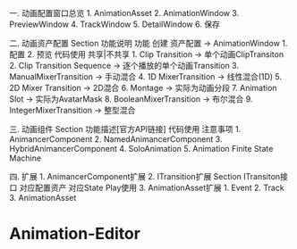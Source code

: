 一. 动画配置窗口总览
    1. AnimationAsset
    2. AnimationWindow
    3. PreviewWindow
    4. TrackWindow
    5. DetailWindow
    6. 保存

二. 动画资产配置
    Section
        功能说明
            功能
            创建
        资产配置 -> AnimationWindow
            1. 配置
            2. 预览
        代码使用
            共享|不共享
    1. Clip Transition -> 单个动画ClipTransiton
    2. Clip Transition Sequence -> 逐个播放的单个动画Transition
    3. ManualMixerTransition -> 手动混合
    4. 1D MixerTransition -> 线性混合(1D)
    5. 2D Mixer Transition -> 2D混合
    6. Montage -> 实际为动画分段
    7. Animation Slot -> 实际为AvatarMask
    8. BooleanMixerTransition -> 布尔混合
    9. IntegerMixerTransition -> 整型混合

三. 动画组件
    Section
        功能描述[官方API链接]
        代码使用
        注意事项
    1. AnimancerComponent
    2. NamedAnimancerComponent
    3. HybridAnimancerComponent
    4. SoloAnimation
    5. Animation Finite State Machine

四. 扩展
    1. AnimancerComponent扩展
    2. ITransition扩展
        Section
            ITransiton接口
            对应配置资产
            对应State
            Play使用
    3. AnimationAsset扩展
        1. Event
        2. Track
        3. AnimationAsset


# Animation-Editor

